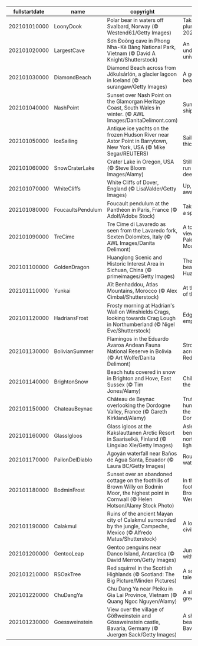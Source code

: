 |fullstartdate|name|copyright|title|image|
|--|--|--|--|--|
202101010000|LoonyDook|Polar bear in waters off Svalbard, Norway (© Westend61/Getty Images)|Take the plunge into 2021|![](/en-GB/2021/01/202101010000LoonyDook.jpg)|
202101020000|LargestCave|Sơn Đoòng cave in Phong Nha-Kẻ Bàng National Park, Vietnam (© David A Knight/Shutterstock)|An underground universe|![](/en-GB/2021/01/202101020000LargestCave.jpg)|
202101030000|DiamondBeach|Diamond Beach across from Jökulsárlón, a glacier lagoon in Iceland (© surangaw/Getty Images)|A gem of a beach|![](/en-GB/2021/01/202101030000DiamondBeach.jpg)|
202101040000|NashPoint|Sunset over Nash Point on the Glamorgan Heritage Coast, South Wales in winter. (© AWL Images/DanitaDelimont.com)|Sunsets and shipwrecks|![](/en-GB/2021/01/202101040000NashPoint.jpg)|
202101050000|IceSailing|Antique ice yachts on the frozen Hudson River near Astor Point in Barrytown, New York, USA (© Mike Segar/REUTERS)|Sailing on thick ice|![](/en-GB/2021/01/202101050000IceSailing.jpg)|
202101060000|SnowCraterLake|Crater Lake in Oregon, USA (© Steve Bloom Images/Alamy)|Still waters run (very) deep|![](/en-GB/2021/01/202101060000SnowCraterLake.jpg)|
202101070000|WhiteCliffs|White Cliffs of Dover, England (© LisaValder/Getty Images)|Up, up and away!|![](/en-GB/2021/01/202101070000WhiteCliffs.jpg)|
202101080000|FoucaultsPendulum|Foucault pendulum at the Panthéon in Paris, France (© Adolf/Adobe Stock)|Take this for a spin...|![](/en-GB/2021/01/202101080000FoucaultsPendulum.jpg)|
202101090000|TreCime|Tre Cime di Lavaredo as seen from the Lavaredo fork, Sexten Dolomites, Italy (© AWL Images/Danita Delimont)|A towering view of the Pale Mountains|![](/en-GB/2021/01/202101090000TreCime.jpg)|
202101100000|GoldenDragon|Huanglong Scenic and Historic Interest Area in Sichuan, China (© primeimages/Getty Images)|The icy beauty of Huanglong|![](/en-GB/2021/01/202101100000GoldenDragon.jpg)|
202101110000|Yunkai|Aït Benhaddou, Atlas Mountains, Morocco (© Alex Cimbal/Shutterstock)|At the gates of the ksar|![](/en-GB/2021/01/202101110000Yunkai.jpg)|
202101120000|HadriansFrost|Frosty morning at Hadrian's Wall on Winshields Crags, looking towards Crag Lough in Northumberland (© Nigel Eve/Shutterstock)|Edge of an empire|![](/en-GB/2021/01/202101120000HadriansFrost.jpg)|
202101130000|BolivianSummer|Flamingos in the Eduardo Avaroa Andean Fauna National Reserve in Bolivia (© Art Wolfe/Danita Delimont)|Strolling across the Red Lagoon|![](/en-GB/2021/01/202101130000BolivianSummer.jpg)|
202101140000|BrightonSnow|Beach huts covered in snow in Brighton and Hove, East Sussex (© Tim Jones/Alamy)|Chilling at the beach|![](/en-GB/2021/01/202101140000BrightonSnow.jpg)|
202101150000|ChateauBeynac|Château de Beynac overlooking the Dordogne Valley, France (© Gareth Kirkland/Alamy)|Truffle hunting in the Dordogne|![](/en-GB/2021/01/202101150000ChateauBeynac.jpg)|
202101160000|GlassIgloos|Glass igloos at the Kakslauttanen Arctic Resort in Saariselkä, Finland (© Lingxiao Xie/Getty Images)|Asleep beneath the northern lights|![](/en-GB/2021/01/202101160000GlassIgloos.jpg)|
202101170000|PailonDelDiablo|Agoyán waterfall near Baños de Agua Santa, Ecuador (© Laura BC/Getty Images)|Route of the waterfalls|![](/en-GB/2021/01/202101170000PailonDelDiablo.jpg)|
202101180000|BodminFrost|Sunset over an abandoned cottage on the foothills of Brown Willy on Bodmin Moor, the highest point in Cornwall (© Helen Hotson/Alamy Stock Photo)|In the foothills of Bronn Wennili|![](/en-GB/2021/01/202101180000BodminFrost.jpg)|
202101190000|Calakmul|Ruins of the ancient Mayan city of Calakmul surrounded by the jungle, Campeche, Mexico (© Alfredo Matus/Shutterstock)|A lost civilisation|![](/en-GB/2021/01/202101190000Calakmul.jpg)|
202101200000|GentooLeap|Gentoo penguins near Danco Island, Antarctica (© David Merron/Getty Images)|Jumping with style|![](/en-GB/2021/01/202101200000GentooLeap.jpg)|
202101210000|RSOakTree|Red squirrel in the Scottish Highlands (© Scotland: The Big Picture/Minden Pictures)|A squirrel's tale|![](/en-GB/2021/01/202101210000RSOakTree.jpg)|
202101220000|ChuDangYa|Chu Dang Ya near Pleiku in Gia Lai Province, Vietnam (© Quang Ngoc Nguyen/Alamy)|A sleeping green giant|![](/en-GB/2021/01/202101220000ChuDangYa.jpg)|
202101230000|Goessweinstein|View over the village of Gößweinstein and Gössweinstein castle, Bavaria, Germany (© Juergen Sack/Getty Images)|A shining beauty in Bavaria|![](/en-GB/2021/01/202101230000Goessweinstein.jpg)|
